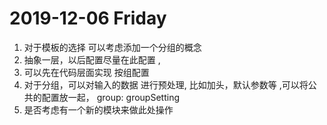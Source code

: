 # 2019-12-06  Friday 

1. 对于模板的选择 可以考虑添加一个分组的概念
2. 抽象一层，以后配置尽量在此配置 ,
3. 可以先在代码层面实现 按组配置
4. 对于分组，可以对输入的数据 进行预处理, 比如加头，默认参数等 ,可以将公共的配置放一起，
   group: groupSetting 
5. 是否考虑有一个新的模块来做此处操作

